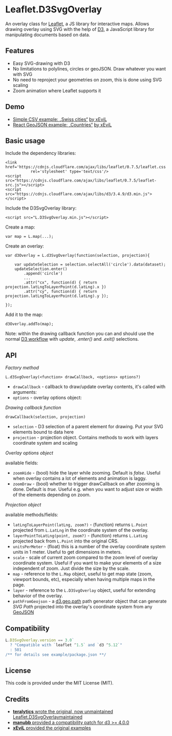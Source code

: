 Leaflet.D3SvgOverlay
===============

An overlay class for [Leaflet](http://leafletjs.com), a JS 
library for interactive maps.  Allows drawing overlay using SVG
with the help of [D3](http://d3js.org), a JavaScript library
for manipulating documents based on data.

## Features

 * Easy SVG-drawing with D3
 * No limitations to polylines, circles or geoJSON. Draw whatever you want with SVG
 * No need to reproject your geometries on zoom, this is done using SVG scaling
 * Zoom animation where Leaflet supports it

## Demo

* [Simple CSV example: „Swiss cities“](https://johannesloetzsch.github.io/react-leaflet-d3-svg-overlay/src/Leaflet.D3SvgOverlay/example/index.html)
  [by xEviL](http://bl.ocks.org/xEviL/4921fff1d70f5601d159)
* [React GeoJSON example: „Countries“](https://johannesloetzsch.github.io/react-leaflet-d3-svg-overlay/example/index.html)
  [by xEviL](http://bl.ocks.org/xEviL/0c4f628645c6c21c8b3a)


## Basic usage

Include the dependency libraries:

    <link href='https://cdnjs.cloudflare.com/ajax/libs/leaflet/0.7.5/leaflet.css'
               rel='stylesheet' type='text/css'/>
    <script src="https://cdnjs.cloudflare.com/ajax/libs/leaflet/0.7.5/leaflet-src.js"></script>
    <script src="https://cdnjs.cloudflare.com/ajax/libs/d3/3.4.9/d3.min.js"></script>

Include the D3SvgOverlay library:

    <script src="L.D3SvgOverlay.min.js"></script>

Create a map:

    var map = L.map(...);

Create an overlay:

    var d3Overlay = L.d3SvgOverlay(function(selection, projection){
    
        var updateSelection = selection.selectAll('circle').data(dataset);
        updateSelection.enter()
            .append('circle')
            ...
            .attr("cx", function(d) { return projection.latLngToLayerPoint(d.latLng).x })
            .attr("cy", function(d) { return projection.latLngToLayerPoint(d.latLng).y });
        
    });

Add it to the map:

    d3Overlay.addTo(map);

Note: within the drawing callback function you can and should use the normal [D3 workflow](https://github.com/mbostock/d3/wiki/Selections) with *update*, *.enter()* and *.exit()* selections.

## API

*Factory method*

    L.d3SvgOverlay(<function> drawCallback, <options> options?)

 * `drawCallback`  - callback to draw/update overlay contents, it's called with arguments:
 * `options`  - overlay options object:
 
 
*Drawing callback function*

    drawCallback(selection, projection)
 
 * `selection`   - D3 selection of a parent element for drawing. Put your SVG elements bound to data here
 * `projection`  - projection object. Contains methods to work with layers coordinate system and scaling
  
*Overlay options object*

available fields:

 * `zoomHide`   - (bool) hide the layer while zooming. Default is *false*. Useful when overlay contains a lot of elements and animation is laggy.
 * `zoomDraw`   - (bool) whether to trigger drawCallback on after zooming is done. Default is *true*. Useful e.g. when you want to adjust size or width of the elements depending on zoom.

*Projection object*

available methods/fields:

 * `latLngToLayerPoint(latLng, zoom?)`   - (function) returns `L.Point` projected from `L.LatLng` in the coordinate system of the overlay.
 * `layerPointToLatLng(point, zoom?)`    - (function) returns `L.LatLng` projected back from `L.Point` into the original CRS.
 * `unitsPerMeter`    - (float) this is a number of the overlay coordinate system units in 1 meter. Useful to get dimensions in meters.
 * `scale`  - scale of current zoom compared to the zoom level of overlay coordinate system. Useful if you want to make your elements of a size independent of zoom. Just divide the size by the scale.
 * `map`    - reference to the `L.Map` object, useful to get map state (zoom, viewport bounds, etc), especially when having multiple maps in the page.
 * `layer`  - reference to the `L.D3SvgOverlay` object, useful for extending behavior of the overlay.
 * `pathFromGeojson` - a [d3.geo.path](https://github.com/mbostock/d3/wiki/Geo-Paths#path) path generator object that can generate _SVG Path_ projected into the overlay's coordinate system from any [GeoJSON](http://geojson.org/)

## Compatibility

```javascript
L.D3SvgOverlay.version == 3.0`
  ? "Compatible with `leaflet ^1.5` and `d3 ^5.12`"
  : 501
/** for details see example/package.json **/
```

## License

This code is provided under the MIT License (MIT).

## Credits

* [**teralytics** wrote the original, now unmaintained Leaflet.D3SvgOverlaymaintained](https://github.com/teralytics/Leaflet.D3SvgOverlay)
* [**manubb** provided a compatibility patch for d3 >= 4.0.0](https://github.com/manubb/Leaflet.D3SvgOverlay/tree/patch)
* [**xEviL** provided the original examples](https://github.com/xEviL)
